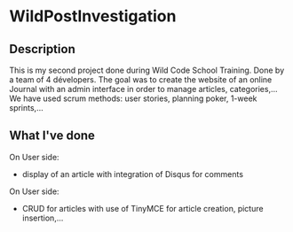 # WildPostInvestigation

## Description

This is my second project done during Wild Code School Training.
Done by a team of 4 dévelopers.
The goal was to  create the website of an online Journal with an admin interface in order to manage articles, categories,...
We have used scrum methods: user stories, planning poker, 1-week sprints,...

## What I've done
On  User side:
* display of an article with integration of Disqus for  comments

On User side:
* CRUD for articles with use of TinyMCE for article creation, picture insertion,...
